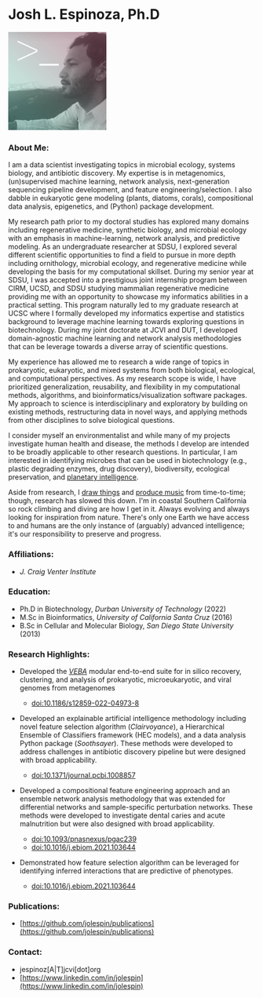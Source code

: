 # Josh L. Espinoza, Ph.D
<img src="profile.jpg" alt="isolated" width="200"/>

### About Me:
I am a data scientist investigating topics in microbial ecology, systems biology, and antibiotic discovery. My expertise is in metagenomics, (un)supervised machine learning, network analysis, next-generation sequencing pipeline development, and feature engineering/selection. I also dabble in eukaryotic gene modeling (plants, diatoms, corals), compositional data analysis, epigenetics, and (Python) package development.

My research path prior to my doctoral studies has explored many domains including regenerative medicine, synthetic biology, and microbial ecology with an emphasis in machine-learning, network analysis, and predictive modeling.  As an undergraduate researcher at SDSU, I explored several different scientific opportunities to find a field to pursue in more depth including ornithology, microbial ecology, and regenerative medicine while developing the basis for my computational skillset.  During my senior year at SDSU, I was accepted into a prestigious joint internship program between CIRM, UCSD, and SDSU studying mammalian regenerative medicine providing me with an opportunity to showcase my informatics abilities in a practical setting.  This program naturally led to my graduate research at UCSC where I formally developed my informatics expertise and statistics background to leverage machine learning towards exploring questions in biotechnology.  During my joint doctorate at JCVI and DUT, I developed domain-agnostic machine learning and network analysis methodologies that can be leverage towards a diverse array of scientific questions.  

My experience has allowed me to research a wide range of topics in prokaryotic, eukaryotic, and mixed systems from both biological, ecological, and computational perspectives.  As my research scope is wide, I have prioritized generalization, reusability, and flexibility in my computational methods, algorithms, and bioinformatics/visualization software packages. My approach to science is interdisciplinary and exploratory by building on existing methods, restructuring data in novel ways, and applying methods from other disciplines to solve biological questions. 

I consider myself an environmentalist and while many of my projects investigate human health and disease, the methods I develop are intended to be broadly applicable to other research questions.  In particular, I am interested in identifying microbes that can be used in biotechnology (e.g., plastic degrading enzymes, drug discovery), biodiversity, ecological preservation, and [planetary intelligence](https://www.cambridge.org/core/journals/international-journal-of-astrobiology/article/intelligence-as-a-planetary-scale-process/5077C784D7FAC55F96072F7A7772C5E5).

Aside from research, I [draw things](art/README.md) and [produce music](https://soundcloud.com/o-rka/tracks) from time-to-time; though, research has slowed this down.  I'm in coastal Southern California so rock climbing and diving are how I get in it.  Always evolving and always looking for inspiration from nature.  There's only one Earth we have access to and humans are the only instance of (arguably) advanced intelligence; it's our responsibility to preserve and progress.

### Affiliations:
* *J. Craig Venter Institute*

### Education:
* Ph.D in Biotechnology, *Durban University of Technology* (2022)
* M.Sc in Bioinformatics, *University of California Santa Cruz* (2016)
* B.Sc in Cellular and Molecular Biology, *San Diego State University* (2013)

### Research Highlights:
* Developed the [*VEBA*](https://github.com/jolespin/veba) modular end-to-end suite for in silico recovery, clustering, and analysis of prokaryotic, microeukaryotic, and viral genomes from metagenomes 
	* [doi:10.1186/s12859-022-04973-8](doi.org/10.1186/s12859-022-04973-8)

* Developed an explainable artificial intelligence methodology including novel feature selection algorithm (*Clairvoyance*), a Hierarchical Ensemble of Classifiers framework (HEC models), and a data analysis Python package (*Soothsayer*). These methods were developed to address challenges in antibiotic discovery pipeline but were designed with broad applicability.
	* [doi:10.1371/journal.pcbi.1008857](https://doi.org/10.1371/journal.pcbi.1008857)
* Developed a compositional feature engineering approach and an ensemble network analysis methodology that was extended for differential networks and sample-specific perturbation networks. These methods were developed to investigate dental caries and acute malnutrition but were also designed with broad applicability.
	* [doi:10.1093/pnasnexus/pgac239](https://doi.org/10.1093/pnasnexus/pgac239)
	* [doi:10.1016/j.ebiom.2021.103644](https://doi.org/10.1016/j.ebiom.2021.103644)
* Demonstrated how feature selection algorithm can be leveraged for identifying inferred interactions that are predictive of phenotypes.
 	* [doi:10.1016/j.ebiom.2021.103644](https://doi.org/10.1016/j.ebiom.2021.103644) 

### Publications: 
* [https://github.com/jolespin/publications](https://github.com/jolespin/publications)

### Contact:
* jespinoz[A|T]jcvi[dot]org
* [https://www.linkedin.com/in/jolespin](https://www.linkedin.com/in/jolespin)